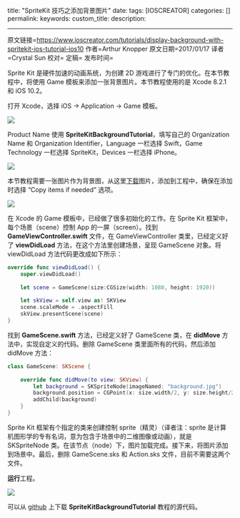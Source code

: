 title: "SpriteKit 技巧之添加背景图片"
date: 
tags: [IOSCREATOR]
categories: []
permalink: 
keywords: 
custom_title: 
description: 

------

原文链接=https://www.ioscreator.com/tutorials/display-background-with-spritekit-ios-tutorial-ios10
作者=Arthur Knopper
原文日期=2017/01/17
译者=Crystal Sun
校对=
定稿=
发布时间=

<!--此处开始正文-->

Sprite Kit 是硬件加速的动画系统，为创建 2D 游戏进行了专门的优化。在本节教程中，将使用 Game 模板来添加一张背景图片。本节教程使用的是 Xcode 8.2.1 和 iOS 10.2。

打开 Xcode，选择 iOS -> Application -> Game 模板。

![](https://static1.squarespace.com/static/52428a0ae4b0c4a5c2a2cede/t/587dfce23a04118eabdf7d95/1484651758293/?format=1500w)

Product Name 使用 **SpriteKitBackgroundTutorial**，填写自己的 Organization Name 和 Organization Identifier，Language 一栏选择 Swift，Game Technology 一栏选择 SpriteKit，Devices 一栏选择 iPhone。

![](https://static1.squarespace.com/static/52428a0ae4b0c4a5c2a2cede/t/58ff88c71b10e3c8c1dc6a0d/1493141718478/facebook-project?format=1500w)

本节教程需要一张图片作为背景图，从这里[下载](https://www.ioscreator.com/s/background.jpg)图片，添加到工程中，确保在添加时选择 “Copy items if needed” 选项。

![](https://static1.squarespace.com/static/52428a0ae4b0c4a5c2a2cede/t/587dff5d46c3c46130f0a478/1484652392518/?format=1500w)

在 Xcode 的 Game 模板中，已经做了很多初始化的工作。在 Sprite Kit 框架中，每个场景（scene）控制 App 的一屏（screen）。找到 **GameViewController.swift** 文件，在 GameViewController 类里，已经定义好了 **viewDidLoad** 方法，在这个方法里创建场景，呈现 GameScene 对象。将 viewDidLoad 方法代码更改成如下所示：

```swift
override func viewDidLoad() {
    super.viewDidLoad()
        
    let scene = GameScene(size:CGSize(width: 1080, height: 1920))
        
    let skView = self.view as! SKView
    scene.scaleMode = .aspectFill
    skView.presentScene(scene)
}
```

找到 **GameScene.swift** 方法，已经定义好了 GameScene 类，在 **didMove** 方法中，实现自定义的代码。删除 GameScene 类里面所有的代码，然后添加 didMove 方法：

```swift
class GameScene: SKScene {
    
    override func didMove(to view: SKView) {
        let background = SKSpriteNode(imageNamed: "background.jpg")
        background.position = CGPoint(x: size.width/2, y: size.height/2)
        addChild(background)
    }
}
```

Sprite Kit 框架有个指定的类来创建控制 sprite（精灵）（译者注：sprite 是计算机图形学的专有名词，意为包含于场景中的二维图像或动画），就是 SKSpriteNode 类。在该节点（node）下，图片加载完成。接下来，将图片添加到场景中。最后，删除 GameScene.sks 和 Action.sks 文件，目前不需要这两个文件。

**运行**工程。

![](https://static1.squarespace.com/static/52428a0ae4b0c4a5c2a2cede/t/587e00d546c3c46130f0ae45/1484652772003/?format=750w)




可以从 [github](https://github.com/ioscreator/ioscreator) 上下载 **SpriteKitBackgroundTutorial** 教程的源代码。